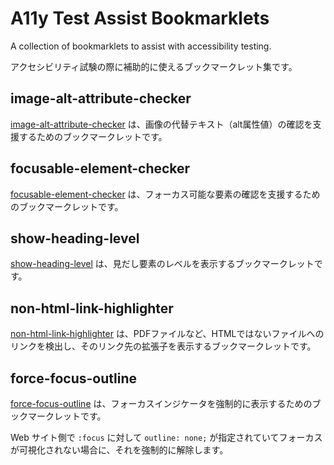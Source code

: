 # A11y Test Assist Bookmarklets

A collection of bookmarklets to assist with accessibility testing.

アクセシビリティ試験の際に補助的に使えるブックマークレット集です。

## image-alt-attribute-checker

[image-alt-attribute-checker](image-alt-attribute-checker/) は、画像の代替テキスト（alt属性値）の確認を支援するためのブックマークレットです。

## focusable-element-checker

[focusable-element-checker](focusable-element-checker/) は、フォーカス可能な要素の確認を支援するためのブックマークレットです。

## show-heading-level

[show-heading-level](show-heading-level/) は、見だし要素のレベルを表示するブックマークレットです。

## non-html-link-highlighter

[non-html-link-highlighter](non-html-link-highlighter/) は、PDFファイルなど、HTMLではないファイルへのリンクを検出し、そのリンク先の拡張子を表示するブックマークレットです。

## force-focus-outline

[force-focus-outline](force-focus-outline/) は、フォーカスインジケータを強制的に表示するためのブックマークレットです。

Web サイト側で `:focus` に対して `outline: none;` が指定されていてフォーカスが可視化されない場合に、それを強制的に解除します。
